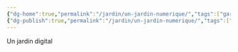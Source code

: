 ```yaml
---
{"dg-home":true,"permalink":"/jardin/un-jardin-numerique/","tags":["gardenEntry"]}
{"dg-publish":true,"permalink":"/jardin/un-jardin-numerique/","tags":["gardenEntry"]}
---
```


Un jardin digital

